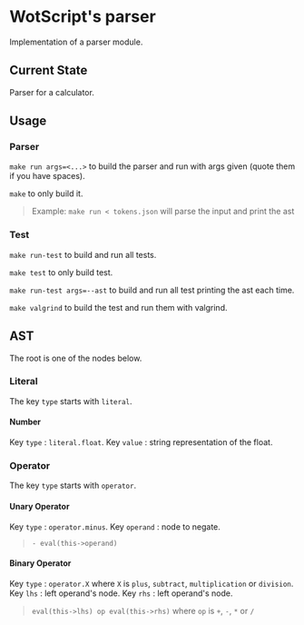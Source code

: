 # WotScript's parser

Implementation of a parser module.

## Current State

Parser for a calculator.

## Usage

### Parser

`make run args=<...>` to build the parser and run with args given (quote them if you have spaces).

`make` to only build it.

> Example:
> `make run < tokens.json` will parse the input and print the ast

### Test

`make run-test` to build and run all tests.

`make test` to only build test.

`make run-test args=--ast` to build and run all test printing the ast each time.

`make valgrind` to build the test and run them with valgrind.

## AST

The root is one of the nodes below.

### Literal

The key `type` starts with `literal`.

#### Number

Key `type` : `literal.float`.
Key `value` : string representation of the float.

### Operator

The key `type` starts with `operator`.

#### Unary Operator

Key `type` : `operator.minus`.
Key `operand` : node to negate.

> `- eval(this->operand)`

#### Binary Operator

Key `type` : `operator.X` where `X` is `plus`, `subtract`, `multiplication` or `division`.
Key `lhs` : left operand's node.
Key `rhs` : left operand's node.

> `eval(this->lhs) op eval(this->rhs)` where `op` is `+`, `-`, `*` or `/`
